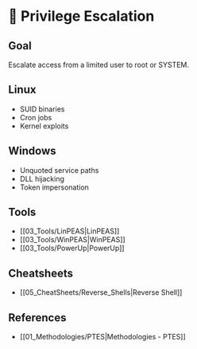 # 🚪 Privilege Escalation

## Goal
Escalate access from a limited user to root or SYSTEM.

## Linux
- SUID binaries
- Cron jobs
- Kernel exploits

## Windows
- Unquoted service paths
- DLL hijacking
- Token impersonation

## Tools
- [[03_Tools/LinPEAS|LinPEAS]]
- [[03_Tools/WinPEAS|WinPEAS]]
- [[03_Tools/PowerUp|PowerUp]]

## Cheatsheets
- [[05_CheatSheets/Reverse_Shells|Reverse Shell]]

## References
- [[01_Methodologies/PTES|Methodologies - PTES]]

